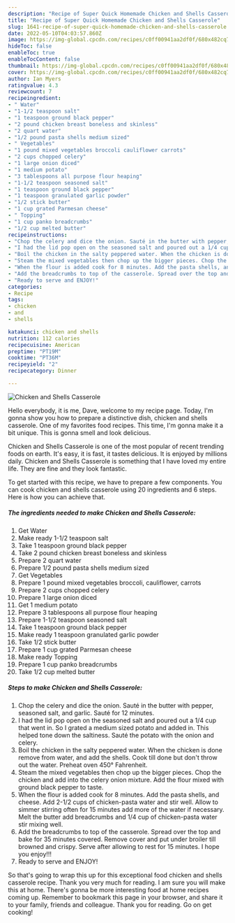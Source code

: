 ```yaml
---
description: "Recipe of Super Quick Homemade Chicken and Shells Casserole"
title: "Recipe of Super Quick Homemade Chicken and Shells Casserole"
slug: 1641-recipe-of-super-quick-homemade-chicken-and-shells-casserole
date: 2022-05-10T04:03:57.860Z
image: https://img-global.cpcdn.com/recipes/c0ff00941aa2df0f/680x482cq70/chicken-and-shells-casserole-recipe-main-photo.jpg
hideToc: false
enableToc: true
enableTocContent: false
thumbnail: https://img-global.cpcdn.com/recipes/c0ff00941aa2df0f/680x482cq70/chicken-and-shells-casserole-recipe-main-photo.jpg
cover: https://img-global.cpcdn.com/recipes/c0ff00941aa2df0f/680x482cq70/chicken-and-shells-casserole-recipe-main-photo.jpg
author: Ian Myers
ratingvalue: 4.3
reviewcount: 7
recipeingredient:
- " Water"
- "1-1/2 teaspoon salt"
- "1 teaspoon ground black pepper"
- "2 pound chicken breast boneless and skinless"
- "2 quart water"
- "1/2 pound pasta shells medium sized"
- " Vegetables"
- "1 pound mixed vegetables broccoli cauliflower carrots"
- "2 cups chopped celery"
- "1 large onion diced"
- "1 medium potato"
- "3 tablespoons all purpose flour heaping"
- "1-1/2 teaspoon seasoned salt"
- "1 teaspoon ground black pepper"
- "1 teaspoon granulated garlic powder"
- "1/2 stick butter"
- "1 cup grated Parmesan cheese"
- " Topping"
- "1 cup panko breadcrumbs"
- "1/2 cup melted butter"
recipeinstructions:
- "Chop the celery and dice the onion. Sauté in the butter with pepper, seasoned salt, and garlic. Sauté for 12 minutes."
- "I had the lid pop open on the seasoned salt and poured out a 1/4 cup that went in. So I grated a medium sized potato and added in. This helped tone down the saltiness. Sauté the potato with the onion and celery."
- "Boil the chicken in the salty peppered water. When the chicken is done remove from water, and add the shells. Cook till done but don&#39;t throw out the water. Preheat oven 450° Fahrenheit."
- "Steam the mixed vegetables then chop up the bigger pieces. Chop the chicken and add into the celery onion mixture. Add the flour mixed with ground black pepper to taste."
- "When the flour is added cook for 8 minutes. Add the pasta shells, and cheese. Add 2-1/2 cups of chicken-pasta water and stir well. Allow to simmer stirring often for 15 minutes add more of the water if necessary. Melt the butter add breadcrumbs and 1/4 cup of chicken-pasta water stir mixing well."
- "Add the breadcrumbs to top of the casserole. Spread over the top and bake for 35 minutes covered. Remove cover and put under broiler till browned and crispy. Serve after allowing to rest for 15 minutes. I hope you enjoy!!!"
- "Ready to serve and ENJOY!"
categories:
- Recipe
tags:
- chicken
- and
- shells

katakunci: chicken and shells 
nutrition: 112 calories
recipecuisine: American
preptime: "PT19M"
cooktime: "PT36M"
recipeyield: "2"
recipecategory: Dinner

---
```



![Chicken and Shells Casserole](https://img-global.cpcdn.com/recipes/c0ff00941aa2df0f/680x482cq70/chicken-and-shells-casserole-recipe-main-photo.jpg)

Hello everybody, it is me, Dave, welcome to my recipe page. Today, I'm gonna show you how to prepare a distinctive dish, chicken and shells casserole. One of my favorites food recipes. This time, I'm gonna make it a bit unique. This is gonna smell and look delicious.

Chicken and Shells Casserole is one of the most popular of recent trending foods on earth. It's easy, it is fast, it tastes delicious. It is enjoyed by millions daily. Chicken and Shells Casserole is something that I have loved my entire life. They are fine and they look fantastic.




To get started with this recipe, we have to prepare a few components. You can cook chicken and shells casserole using 20 ingredients and 6 steps. Here is how you can achieve that.

<!--inarticleads1-->

##### The ingredients needed to make Chicken and Shells Casserole:

1. Get  Water
1. Make ready 1-1/2 teaspoon salt
1. Take 1 teaspoon ground black pepper
1. Take 2 pound chicken breast boneless and skinless
1. Prepare 2 quart water
1. Prepare 1/2 pound pasta shells medium sized
1. Get  Vegetables
1. Prepare 1 pound mixed vegetables broccoli, cauliflower, carrots
1. Prepare 2 cups chopped celery
1. Prepare 1 large onion diced
1. Get 1 medium potato
1. Prepare 3 tablespoons all purpose flour heaping
1. Prepare 1-1/2 teaspoon seasoned salt
1. Take 1 teaspoon ground black pepper
1. Make ready 1 teaspoon granulated garlic powder
1. Take 1/2 stick butter
1. Prepare 1 cup grated Parmesan cheese
1. Make ready  Topping
1. Prepare 1 cup panko breadcrumbs
1. Take 1/2 cup melted butter




<!--inarticleads2-->

##### Steps to make Chicken and Shells Casserole:

1. Chop the celery and dice the onion. Sauté in the butter with pepper, seasoned salt, and garlic. Sauté for 12 minutes.
1. I had the lid pop open on the seasoned salt and poured out a 1/4 cup that went in. So I grated a medium sized potato and added in. This helped tone down the saltiness. Sauté the potato with the onion and celery.
1. Boil the chicken in the salty peppered water. When the chicken is done remove from water, and add the shells. Cook till done but don&#39;t throw out the water. Preheat oven 450° Fahrenheit.
1. Steam the mixed vegetables then chop up the bigger pieces. Chop the chicken and add into the celery onion mixture. Add the flour mixed with ground black pepper to taste.
1. When the flour is added cook for 8 minutes. Add the pasta shells, and cheese. Add 2-1/2 cups of chicken-pasta water and stir well. Allow to simmer stirring often for 15 minutes add more of the water if necessary. Melt the butter add breadcrumbs and 1/4 cup of chicken-pasta water stir mixing well.
1. Add the breadcrumbs to top of the casserole. Spread over the top and bake for 35 minutes covered. Remove cover and put under broiler till browned and crispy. Serve after allowing to rest for 15 minutes. I hope you enjoy!!!
1. Ready to serve and ENJOY!



So that's going to wrap this up for this exceptional food chicken and shells casserole recipe. Thank you very much for reading. I am sure you will make this at home. There's gonna be more interesting food at home recipes coming up. Remember to bookmark this page in your browser, and share it to your family, friends and colleague. Thank you for reading. Go on get cooking!
